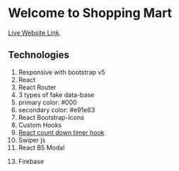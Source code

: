 # Welcome to Shopping Mart

[Live Website Link](https://github.com/facebook/create-react-app).

## Technologies
1. Responsive with bootstrap v5
2. React
3. React Router
4. 3 types of fake data-base
5. primary color: #000
6. secondary color: #e91e63
7. React Bootstrap-Icons
8. Custom Hooks
9. [React count down timer hook](https://www.npmjs.com/package/reactjs-countdown-hook)
10. Swiper js
11. React B5 Modal
<!-- 12. React-Shopping-Cart -->
13. Firebase

